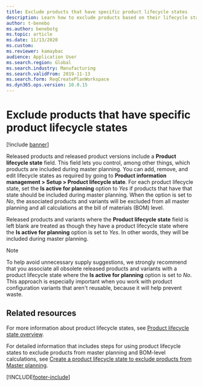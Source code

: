 ```yaml
---
title: Exclude products that have specific product lifecycle states
description: Learn how to exclude products based on their lifecycle state, including an outline on the Is active for planning option being toggled.
author: t-benebo
ms.author: benebotg
ms.topic: article
ms.date: 11/13/2020
ms.custom: 
ms.reviewer: kamaybac
audience: Application User
ms.search.region: Global
ms.search.industry: Manufacturing
ms.search.validFrom: 2019-11-13
ms.search.form: ReqCreatePlanWorkspace
ms.dyn365.ops.version: 10.0.15
---
```


# Exclude products that have specific product lifecycle states

[!include [banner](../../includes/banner.md)]

Released products and released product versions include a **Product lifecycle state** field. This field lets you control, among other things, which products are included during master planning. You can add, remove, and edit lifecycle states as required by going to **Product information management \> Setup \> Product lifecycle state**. For each product lifecycle state, set the **Is active for planning** option to *Yes* if products that have that state should be included during master planning. When the option is set to *No*, the associated products and variants will be excluded from all master planning and all calculations at the bill of materials (BOM) level.

Released products and variants where the **Product lifecycle state** field is left blank are treated as though they have a product lifecycle state where the **Is active for planning** option is set to *Yes*. In other words, they will be included during master planning.

> [!NOTE]
> To help avoid unnecessary supply suggestions, we strongly recommend that you associate all obsolete released products and variants with a product lifecycle state where the **Is active for planning** option is set to *No*. This approach is especially important when you work with product configuration variants that aren't reusable, because it will help prevent waste.

## Related resources

For more information about product lifecycle states, see [Product lifecycle state overview](../../pim/product-lifecycle.md).

For detailed information that includes steps for using product lifecycle states to exclude products from master planning and BOM-level calculations, see [Create a product lifecycle state to exclude products from Master planning](../../pim/tasks/exclude-products-master-planning.md).


[!INCLUDE[footer-include](../../../includes/footer-banner.md)]